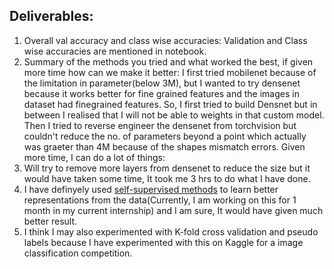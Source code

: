 ## Deliverables:
1. Overall val accuracy and class wise accuracies: Validation and Class wise accuracies are mentioned in notebook.
2. Summary of the methods you tried and what worked the best, if given more time how can we make it better:
  I first tried mobilenet because of the limitation in parameter(below 3M), but I wanted to try densenet because it works better for fine grained features and the images in dataset had finegrained features. So, I first tried to build Densnet but in between I realised that I will not be able to weights in that custom model. Then I tried to reverse engineer the densenet from torchvision but couldn't reduce the no. of parameters beyond a point which actually was graeter than 4M because of the shapes mismatch errors.
  Given more time, I can do a lot of things:
  1. Will try to remove more layers from densenet to reduce the size but it would have taken some time, It took me 3 hrs to do what I have done.
  2. I have definyely used [self-supervised methods](https://lilianweng.github.io/lil-log/2019/11/10/self-supervised-learning.html) to learn better representations from the data(Currently, I am working on this for 1 month in my current internship) and I am sure, It would have given much better result.
  3. I think I may also experimented with K-fold cross validation and pseudo labels because I have experimented with this on Kaggle for a image classification competition.
  
